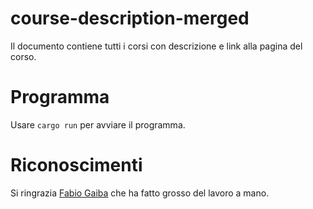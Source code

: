 # course-description-merged
Il documento contiene tutti i corsi con descrizione e link alla pagina del corso.

# Programma
Usare `cargo run` per avviare il programma.

# Riconoscimenti
Si ringrazia [Fabio Gaiba](https://github.com/faguccio) che ha fatto grosso del 
lavoro a mano.
